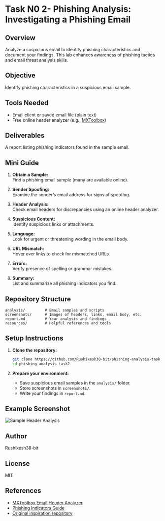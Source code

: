 # Task N0 2- Phishing Analysis: Investigating a Phishing Email

## Overview
Analyze a suspicious email to identify phishing characteristics and document your findings. This lab enhances awareness of phishing tactics and email threat analysis skills.

## Objective
Identify phishing characteristics in a suspicious email sample.

## Tools Needed
- Email client or saved email file (plain text)
- Free online header analyzer (e.g., [MXToolbox](https://mxtoolbox.com/EmailHeaders.aspx))

## Deliverables
A report listing phishing indicators found in the sample email.

## Mini Guide

1. **Obtain a Sample:**  
   Find a phishing email sample (many are available online).

2. **Sender Spoofing:**  
   Examine the sender’s email address for signs of spoofing.

3. **Header Analysis:**  
   Check email headers for discrepancies using an online header analyzer.

4. **Suspicious Content:**  
   Identify suspicious links or attachments.

5. **Language:**  
   Look for urgent or threatening wording in the email body.

6. **URL Mismatch:**  
   Hover over links to check for mismatched URLs.

7. **Errors:**  
   Verify presence of spelling or grammar mistakes.

8. **Summary:**  
   List and summarize all phishing indicators you find.

## Repository Structure

```
analysis/         # Email samples and scripts
screenshots/      # Images of headers, links, email body, etc.
report.md         # Your analysis and findings
resources/        # Helpful references and tools
```

## Setup Instructions

1. **Clone the repository:**
    ```bash
    git clone https://github.com/Rushikesh38-bit/phishing-analysis-task2.git
    cd phishing-analysis-task2
    ```

2. **Prepare your environment:**
    - Save suspicious email samples in the `analysis/` folder.
    - Store screenshots in `screenshots/`.
    - Write your findings in `report.md`.

## Example Screenshot

![Sample Header Analysis](screenshots/sample-header.png)

## Author
Rushikesh38-bit

## License
MIT

## References
- [MXToolbox Email Header Analyzer](https://mxtoolbox.com/EmailHeaders.aspx)
- [Phishing Indicators Guide](https://www.phishing.org/what-is-phishing)
- [Original inspiration repository](https://github.com/BecomingCyber/phishing-lab-day22)

